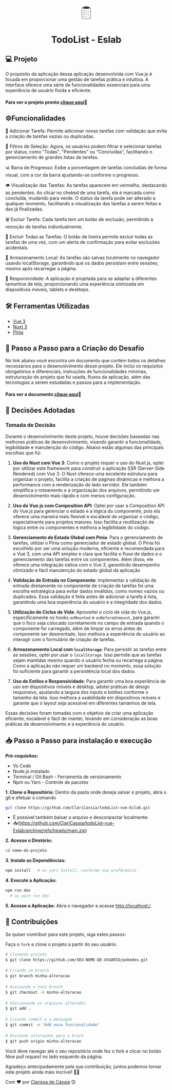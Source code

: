 <div align="center">
  <img alt="Layout da aplicação" width="10%" src="./public/images/clipboard.png" />
</div>

<h1 align="center" fontSize="60px">
 TodoList - Eslab
</h1>

## 💻 Projeto

O propósito da aplicação dessa aplicação desenvolvida com Vue.js é
 focada em proporcionar uma gestão de tarefas prática e intuitiva. A interface oferece uma série de funcionalidades essenciais para uma experiência de usuário fluida e eficiente.
 

#### Para ver o projeto pronto [clique aqui](https://clari-cassia-projetcs-todo-list-vue-eslab.vercel.app/)🚀

## ⚙️Funcionalidades
📝 Adicionar Tarefa: Permite adicionar novas tarefas com validação que evita a criação de tarefas vazias ou duplicadas.

 🔄 Filtros de Seleção: Agora, os usuários podem filtrar e selecionar tarefas por status, como "Todas", "Pendentes" ou "Concluídas", facilitando o gerenciamento de grandes listas de tarefas.

 📊 Barra de Progresso: Exibe a porcentagem de tarefas concluídas de forma visual, com a cor da barra ajustando-se conforme o progresso.

👁️ Visualização das Tarefas: As tarefas aparecem em vermelho, destacando as pendentes. Ao clicar no cheked de uma tarefa, ela é marcada como concluída, mudando para verde. O status da tarefa pode ser alterado a qualquer momento, facilitando a visualização das tarefas a serem feitas e das já finalizadas.

🗑️ Excluir Tarefa: Cada tarefa tem um botão de exclusão, permitindo a remoção de tarefas individualmente.

🚮 Excluir Todas as Tarefas: O botão de lixeira permite excluir todas as tarefas de uma vez, com um alerta de confirmação para evitar exclusões acidentais.

💾 Armazenamento Local: As tarefas são salvas localmente no navegador usando localStorage, garantindo que os dados persistam entre sessões, mesmo após recarregar a página.

📱 Responsividade: A aplicação é projetada para se adaptar a diferentes tamanhos de tela, proporcionando uma experiência otimizada em dispositivos móveis, tablets e desktops.

## 🛠️ Ferramentas Utilizadas

- [Vue 3](https://vuejs.org/)
- [Nuxt 3](https://nuxt.com/docs)
- [Pinia](https://pinia.vuejs.org/)


## 👣 Passo a Passo para a Criação do Desafio

No link abaixo você encontra um documento que contém todos os detalhes necessários para o desenvolvimento desse projeto. Ele inclui os requisitos obrigatórios e diferenciais, instruções de funcionalidades mínimas, estruturação do projeto que foi usada, fluxos da aplicação, além das tecnologias a serem estudadas e passos para a implementação. 

#### Para ver o documento [clique aqui](https://coral-phalange-295.notion.site/Desafio-T-cnico-To-Do-List-Implementa-o-com-Vue-3-e-Nuxt-3-19a9461fda09807bba56e0d6c232c73a)🚀


## 🧠 Decisões Adotadas

### Tomada de Decisão

Durante o desenvolvimento deste projeto, houve decisões baseadas nas melhores práticas de desenvolvimento, visando garantir a funcionalidade, legibilidade e manutenção do código. Abaixo estão algumas das principais escolhas que fiz:

1. **Uso do  Nuxt com Vue 3**: Como o projeto requer o uso do Nuxt.js, optei por utilizar este framework para construir a aplicação SSR (Server-Side Rendered) com Vue 3. O Nuxt oferece uma excelente estrutura para organizar o projeto, facilita a criação de páginas dinâmicas e melhora a performance com a renderização do lado servidor. Ele também simplifica o roteamento e a organização dos arquivos, permitindo um desenvolvimento mais rápido e com menos configuração.

2. **Uso do Vue.js com Composition API**: Optei por usar a Composition API do Vue.js para gerenciar o estado e a lógica do componente, pois ela oferece uma maneira mais flexível e escalável de organizar o código, especialmente para projetos maiores. Isso facilita a reutilização de lógica entre os componentes e melhora a legibilidade do código.

3. **Gerenciamento de Estado Global com Pinia**: Para o gerenciamento de tarefas, utilizei o Pinia como gerenciador de estado global. O Pinia foi escolhido por ser uma solução moderna, eficiente e recomendada para o Vue 3, com uma API simples e clara que facilita o fluxo de dados e o gerenciamento das tarefas entre os componentes. Além disso, ele oferece uma integração nativa com o Vue 3, garantindo desempenho otimizado e fácil manutenção do estado global da aplicação

4. **Validação de Entrada no Componente**: Implementar a validação de entrada diretamente no componente de criação de tarefas foi uma escolha estratégica para evitar dados inválidos, como nomes vazios ou duplicados. Essa validação é feita antes de adicionar a tarefa à lista, garantindo uma boa experiência do usuário e a integridade dos dados.

5. **Utilização de Ciclos de Vida**: Aproveitei o ciclo de vida do Vue.js, especificamente os hooks `onMounted` e `onBeforeUnmount`, para garantir que o foco seja colocado corretamente no campo de entrada quando o componente for carregado, além de limpar os erros antes do componente ser desmontado. Isso melhora a experiência do usuário ao interagir com o formulário de criação de tarefas.

6. **Armazenamento Local com `localStorage`**: Para persistir as tarefas entre as sessões, optei por usar o `localStorage`. Isso permite que as tarefas sejam mantidas mesmo quando o usuário fecha ou recarrega a página. Como a aplicação não requer um backend no momento, essa solução foi suficiente para garantir a persistência local dos dados.

7. **Uso de Estilos e Responsividade**: Para garantir uma boa experiência de uso em dispositivos móveis e desktop, adotei práticas de design responsivo, ajustando a largura dos inputs e botões conforme o tamanho da tela. Isso melhora a usabilidade em dispositivos móveis e garante que o layout seja acessível em diferentes tamanhos de tela.

Essas decisões foram tomadas com o objetivo de criar uma aplicação eficiente, escalável e fácil de manter, levando em consideração as boas práticas de desenvolvimento e a experiência do usuário.


## 📥 Passo a Passo  para instalação e execução

 **Pré-requisitos:**

- Vs Code
- Node.js instalado 
- Terminal / Git Bash - Ferramenta de versionamento
- Npm ou Yarn - Controle de pacotes

 **1. Clone o Repositório:**
   Dentro da pasta onde deseja salvar o projeto, abra o git e efetuar o comando

   ```bash
   git clone https://github.com/ClariCassia/todoList-vue-Eslab.git
   
   ```

- É possível também baixar o arquivo e desconpactar localmente:
- 📥(https://github.com/ClariCassia/todoList-vue-Eslab/archive/refs/heads/main.zip)

 **2. Acesse o Diretório:**

   ```bash
   cd nome-do-projeto
   ```

 **3. Instale as Dependências:**

   ```bash
   npm install   # ou yarn install, conforme sua prefêrencia
   ```

 **4. Execute a Aplicação:**

   ```bash
   npm run dev  
     # ou yarn run dev
   ```

 **5. Acesse a Aplicação:**
   Abra o navegador e acesse [http://localhost:/](http://localhost:).

## 🤝 Contribuições

Se quiser contribuir para este projeto, siga estes passos:

Faça o `fork` e clone o projeto a partir do seu usuário.

```bash
# Clonando projeto
$ git clone https://github.com/SEU-NOME-DE-USUARIO/pokedex.git

# Criando um branch
$ git branch minha-alteracao

# Acessando o novo branch
$ git checkout -b minha-alteracao

# Adicionando os arquivos alterados
$ git add .

# Criando commit e a mensagem
$ git commit -m "Add nova funcionalidade"

# Enviando alterações para o brach
$ git push origin minha-alteracao
```

Você deve navegar até o seu repositório onde fez o fork e clicar no botão *New pull request* no lado esquerdo da página.

Agradeço antecipadamente pela sua contribuição, juntos podemos tornar este projeto ainda mais incrível! 🙏🌟

Com ❤️ por [Clarissa de Cássia](https://www.linkedin.com/in/clarissa-cassia-dev-front-end/) 😊

